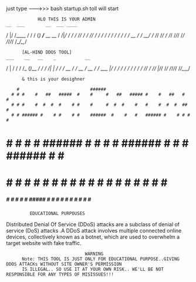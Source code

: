 just type 
--->>>
bash startup.sh
toll will start              
                
                
                HLO THIS IS YOUR ADMIN 
    __  ___        __  ___ ____
   /  |/  /____   / / / (_) __/___  __  __
  / /|_/ / ___/  / /_/ / / /_/_  / / / / /
 / /  / / /     / __  / / __/ / /_/ /_/ /
/_/  /_/_/     /_/ /_/_/_/   /___/\__,_/

          [AL-HIND DDOS TOOL] 
    ___    __   __    _           __
   /   |  / /  / /_  (_)___  ____/ /
  / /| | / /  / __ \/ / __ \/ __  /
 / ___ |/ /  / / / / / / / / /_/ /
/_/  |_/_/  /_/ /_/_/_/ /_/\__,_/

          & this is your desighner 
         
        #                           ######
      # # #    #   ##   #####  #    #     #   ##   ##### #    #   ##   #    #
      # # #    #  #  #  #    # #    #     #  #  #    #   #    #  #  #  ##   #
      # # ###### #    # #    # #    ######  #    #   #   ###### #    # # #  #
#     # # #    # ###### #    # #    #       ######   #   #    # ###### #  # #
#     # # #    # #    # #    # #    #       #    #   #   #    # #    # #   ##
 #####  # #    # #    # #####  #    #       #    #   #   #    # #    # #    #
 

             EDUCATIONAL PURPOUSES 

  Distributed Denial Of Service
 (DDoS) attacks are a subclass of denial of service (DoS) attacks
.A DDoS attack involves multiple connected online devices, collectively known as a botnet,
 which are used to overwhelm a target website with fake traffic.

                                  WARNING
          Note: THIS TOOL IS JUST ONLY FOR EDUCATIONAL PURPOSE..GIVING DDOS ATTACKs WITHOUT SITE OWNER'S PERMISSION
          IS ILLEGAL.. SO USE IT AT YOUR OWN RISK.. WE'LL BE NOT RESPONSIBLE FOR ANY TYPES OF MISISSUES!!!

